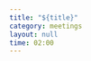 ```yaml
---
title: "${title}"
category: meetings
layout: null
time: 02:00
---
```

<!-- converted from blosxom format post by dkg 22.1.2022 -->
